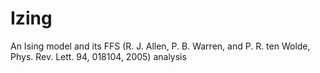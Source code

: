 # Izing
An Ising model and its FFS (R. J. Allen, P. B. Warren, and P. R. ten Wolde, Phys. Rev. Lett. 94, 018104, 2005) analysis
